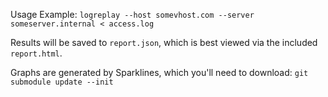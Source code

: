 Usage Example:
 `logreplay --host somevhost.com --server someserver.internal < access.log`

Results will be saved to `report.json`, which is best viewed via the included `report.html`. 

Graphs are generated by Sparklines, which you'll need to download:
 `git submodule update --init`

